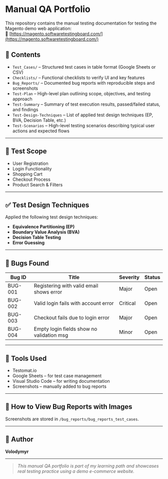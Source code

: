 # Manual QA Portfolio

This repository contains the manual testing documentation for testing the Magento demo web application:  
🔗 [https://magento.softwaretestingboard.com/](https://magento.softwaretestingboard.com/)

## 📁 Contents

- `Test_Cases/` – Structured test cases in table format (Google Sheets or CSV)
- `Checklists/` – Functional checklists to verify UI and key features
- `Bug_Reports/` – Documented bug reports with reproducible steps and screenshots
- `Test-Plan` – High-level plan outlining scope, objectives, and testing approach
- `Test-Summary` – Summary of test execution results, passed/failed status, and findings
- `Test-Design-Techniques` – List of applied test design techniques (EP, BVA, Decision Table, etc.)
- `Test-Scenarios` – High-level testing scenarios describing typical user actions and expected flows

---

## 📌 Test Scope

- User Registration  
- Login Functionality  
- Shopping Cart  
- Checkout Process  
- Product Search & Filters  

---

## ✅ Test Design Techniques

Applied the following test design techniques:

- **Equivalence Partitioning (EP)**
- **Boundary Value Analysis (BVA)**
- **Decision Table Testing**
- **Error Guessing**

---

## 🐞 Bugs Found

| Bug ID  | Title                                      | Severity | Status   |
|--------|--------------------------------------------|----------|----------|
| BUG-001 | Registering with valid email shows error  | Major    | Open     |
| BUG-002 | Valid login fails with account error      | Critical | Open     |
| BUG-003 | Checkout fails due to login error         | Major    | Open     |
| BUG-004 | Empty login fields show no validation msg | Minor    | Open     |

---

## 🔧 Tools Used

- Testomat.io
- Google Sheets – for test case management  
- Visual Studio Code – for writing documentation  
- Screenshots – manually added to bug reports

---

## 📸 How to View Bug Reports with Images

Screenshots are stored in `/bug_reports/bug_reports_test_cases`.

---

## 📄 Author

**Volodymyr**  
  


---

> _This manual QA portfolio is part of my learning path and showcases real testing practice using a demo e-commerce website._
